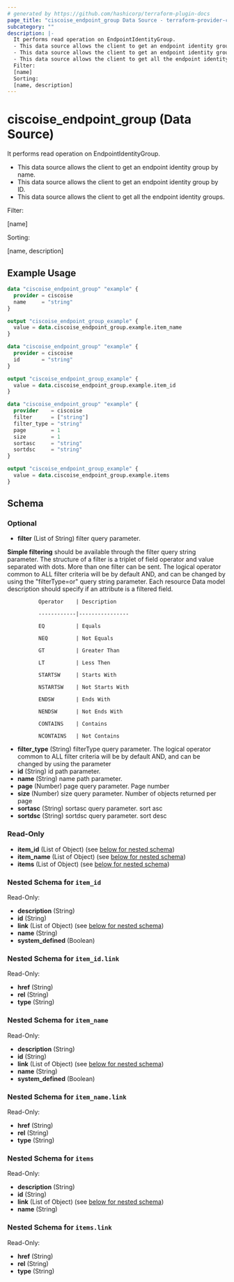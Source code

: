 ```yaml
---
# generated by https://github.com/hashicorp/terraform-plugin-docs
page_title: "ciscoise_endpoint_group Data Source - terraform-provider-ciscoise"
subcategory: ""
description: |-
  It performs read operation on EndpointIdentityGroup.
  - This data source allows the client to get an endpoint identity group by name.
  - This data source allows the client to get an endpoint identity group by ID.
  - This data source allows the client to get all the endpoint identity groups.
  Filter:
  [name]
  Sorting:
  [name, description]
---
```


# ciscoise_endpoint_group (Data Source)

It performs read operation on EndpointIdentityGroup.

- This data source allows the client to get an endpoint identity group by name.
- This data source allows the client to get an endpoint identity group by ID.
- This data source allows the client to get all the endpoint identity groups.

Filter:

[name]

Sorting:

[name, description]

## Example Usage

```terraform
data "ciscoise_endpoint_group" "example" {
  provider = ciscoise
  name     = "string"
}

output "ciscoise_endpoint_group_example" {
  value = data.ciscoise_endpoint_group.example.item_name
}

data "ciscoise_endpoint_group" "example" {
  provider = ciscoise
  id       = "string"
}

output "ciscoise_endpoint_group_example" {
  value = data.ciscoise_endpoint_group.example.item_id
}

data "ciscoise_endpoint_group" "example" {
  provider    = ciscoise
  filter      = ["string"]
  filter_type = "string"
  page        = 1
  size        = 1
  sortasc     = "string"
  sortdsc     = "string"
}

output "ciscoise_endpoint_group_example" {
  value = data.ciscoise_endpoint_group.example.items
}
```

<!-- schema generated by tfplugindocs -->
## Schema

### Optional

- **filter** (List of String) filter query parameter. 

**Simple filtering** should be available through the filter query string parameter. The structure of a filter is
a triplet of field operator and value separated with dots. More than one filter can be sent. The logical operator
common to ALL filter criteria will be by default AND, and can be changed by using the "filterType=or" query
string parameter. Each resource Data model description should specify if an attribute is a filtered field.



              Operator    | Description 

              ------------|----------------

              EQ          | Equals 

              NEQ         | Not Equals 

              GT          | Greater Than 

              LT          | Less Then 

              STARTSW     | Starts With 

              NSTARTSW    | Not Starts With 

              ENDSW       | Ends With 

              NENDSW      | Not Ends With 

              CONTAINS	  | Contains 

              NCONTAINS	  | Not Contains
- **filter_type** (String) filterType query parameter. The logical operator common to ALL filter criteria will be by default AND, and can be changed by using the parameter
- **id** (String) id path parameter.
- **name** (String) name path parameter.
- **page** (Number) page query parameter. Page number
- **size** (Number) size query parameter. Number of objects returned per page
- **sortasc** (String) sortasc query parameter. sort asc
- **sortdsc** (String) sortdsc query parameter. sort desc

### Read-Only

- **item_id** (List of Object) (see [below for nested schema](#nestedatt--item_id))
- **item_name** (List of Object) (see [below for nested schema](#nestedatt--item_name))
- **items** (List of Object) (see [below for nested schema](#nestedatt--items))

<a id="nestedatt--item_id"></a>
### Nested Schema for `item_id`

Read-Only:

- **description** (String)
- **id** (String)
- **link** (List of Object) (see [below for nested schema](#nestedobjatt--item_id--link))
- **name** (String)
- **system_defined** (Boolean)

<a id="nestedobjatt--item_id--link"></a>
### Nested Schema for `item_id.link`

Read-Only:

- **href** (String)
- **rel** (String)
- **type** (String)



<a id="nestedatt--item_name"></a>
### Nested Schema for `item_name`

Read-Only:

- **description** (String)
- **id** (String)
- **link** (List of Object) (see [below for nested schema](#nestedobjatt--item_name--link))
- **name** (String)
- **system_defined** (Boolean)

<a id="nestedobjatt--item_name--link"></a>
### Nested Schema for `item_name.link`

Read-Only:

- **href** (String)
- **rel** (String)
- **type** (String)



<a id="nestedatt--items"></a>
### Nested Schema for `items`

Read-Only:

- **description** (String)
- **id** (String)
- **link** (List of Object) (see [below for nested schema](#nestedobjatt--items--link))
- **name** (String)

<a id="nestedobjatt--items--link"></a>
### Nested Schema for `items.link`

Read-Only:

- **href** (String)
- **rel** (String)
- **type** (String)


